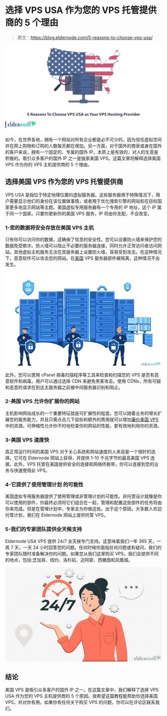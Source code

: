 # 选择 VPS USA 作为您的 VPS 托管提供商的 5 个理由

> 原文：<https://blog.eldernode.com/5-reasons-to-choose-vps-usa/>

![5 Reasons To Choose VPS USA as Your VPS Hosting Provider](img/e51265dbac88d8f006a0834df14e0fd0.png)

如今，在世界各地，拥有一个网站对所有企业都是必不可少的。因为信任虚拟空间并在网上购物和订购的人数每天都在增加。另一方面，对于国外的商家或身在国外的客户来说，拥有一个固定的、专属的国外 IP，本质上是有效的，对人的生意是积极的。吸引众多客户的国外 IP 之一是独家美国 VPS。这篇文章将解释选择美国 VPS 作为你的 VPS 主机提供商的 5 个理由。

## **选择美国 VPS 作为您的 VPS 托管提供商**

VPS USA 是指位于特定地理位置的虚拟服务器。这些服务器用于特殊情况下，用户需要显示他们的身份在该位置做事情，或者用于优化搜索引擎的网站和在目标国家更多地显示网站等主题。美国虚拟专用服务器有一个专用的 IP 地址，这个 IP 属于同一个国家。只要你更新你的美国 VPS 服务，IP 将由你支配，不会改变。

### **1-您的数据将安全存放在美国 VPS 主机**

只有你可以访问你的数据，这确保了信息的安全性。您可以设置防火墙来保护您的数据免受欺诈。防火墙可以阻止不必要的服务器连接，同时允许正常访问者访问网站。其他虚拟主机服务无法在其服务器上设置防火墙，容易受到攻击。在这种情况下，恶意软件可以攻击您的网站。在[美国](https://blog.eldernode.com/get-a-usa-vps-with-digital-currency/) VPS 服务器部件被隔离，这种情况不会发生。

![USA-VPS-security](img/4609a5554e1a0ccaac0895095f862208.png)

此外，您可以使用 cPanel 病毒扫描程序等工具来检查和扫描您的 VPS 是否有恶意软件和病毒。用户可以通过选择 CDN 来避免黑客攻击。使用 CDNs，所有可疑和恶意的请求在到达主服务器之前被中间服务器识别和阻止。

### **2-美国 VPS 允许你扩展你的网站**

主机影响网站成长的一个重要特征就是可扩展性的程度。您可以随着业务的增长扩展您的服务能力，并且只需点击几下鼠标和额外的费用就可以增加[廉价美国 VPS](https://eldernode.com/usa-vps/) 中的资源。可伸缩性允许你不时地检查你的网站的性能，更有效地利用你的资源。

### **3-美国 VPS 速度快**

高正常运行时间的美国 VPS 对于关心系统和网站速度的人来说是一个很好的选择。它可在 Eldernode 网站上获得，并提供 1-10 千兆字节的最高美国 VPS 连接。此外，VPS 托管在美国提供安全的连接和网络终极带，你可以连接到您的业务与快速使用此 VPS。

### **4-它提供了使用管理计划** 的可能性

美国虚拟专用服务器提供了使用管理或非管理计划的可能性。非托管设计就像是你可以使用的部件，你最终必须将它们组合在一起，管理和配置这些部件的任务将由你来完成。但是在管理计划中，专家会为你做这些。出于这个原因，大多数人欢迎托管计划，我们在 Eldernode 网站上提供托管 VPS。

### **5-我们的专家团队提供全天候支持**

Eldernode USA VPS 提供 24/7 全天候专门支持。这意味着我们一年 365 天，一周 7 天，一天 24 小时回答您的问题。任何时候你面临任何问题或有疑问，我们的专家团队随时准备解决你的问题。如果您从我们这里购买 VPS，我们会提供不同的地点，包括:芝加哥、纽约、洛杉矶、迈阿密、西雅图和凤凰城。

![USA-VPS-24.7-support](img/08519dcc2a8f0d50c09eb7442a94b59b.png)

## 结论

美国 VPS 是吸引众多客户的国外 IP 之一。在这篇文章中，我们解释了选择 VPS USA 作为您的 VPS 主机提供商的 5 个原因。我希望这篇教程能帮助你选择美国 VPS，并对你有用。如果你有任何关于购买 VPS 的问题，你可以在评论区联系我们。